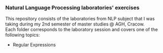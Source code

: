 ### Natural Language Processing laboratories' exercises

This repository consists of the laboratories from NLP subject that I was taking during my 2nd semester of master studies @ AGH, Cracow.  
Each folder corresponds to the laboratory session and covers one of the following topics:  
* Regular Expressions  
